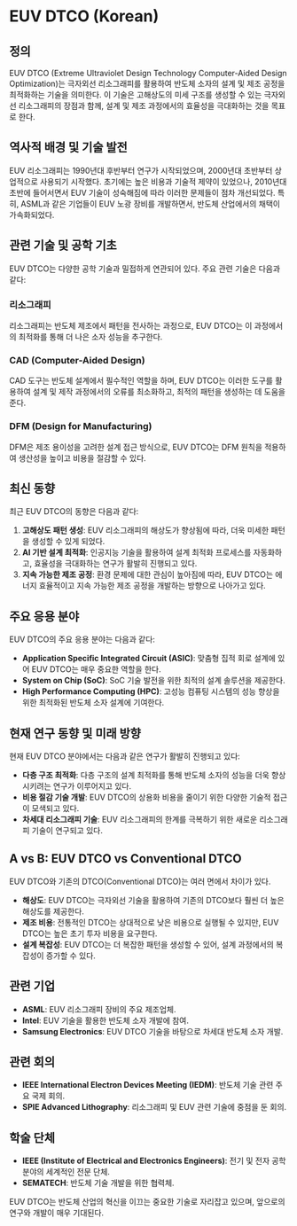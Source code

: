# EUV DTCO (Korean)

## 정의
EUV DTCO (Extreme Ultraviolet Design Technology Computer-Aided Design Optimization)는 극자외선 리소그래피를 활용하여 반도체 소자의 설계 및 제조 공정을 최적화하는 기술을 의미한다. 이 기술은 고해상도의 미세 구조를 생성할 수 있는 극자외선 리소그래피의 장점과 함께, 설계 및 제조 과정에서의 효율성을 극대화하는 것을 목표로 한다.

## 역사적 배경 및 기술 발전
EUV 리소그래피는 1990년대 후반부터 연구가 시작되었으며, 2000년대 초반부터 상업적으로 사용되기 시작했다. 초기에는 높은 비용과 기술적 제약이 있었으나, 2010년대 초반에 들어서면서 EUV 기술이 성숙해짐에 따라 이러한 문제들이 점차 개선되었다. 특히, ASML과 같은 기업들이 EUV 노광 장비를 개발하면서, 반도체 산업에서의 채택이 가속화되었다.

## 관련 기술 및 공학 기초
EUV DTCO는 다양한 공학 기술과 밀접하게 연관되어 있다. 주요 관련 기술은 다음과 같다:

### 리소그래피
리소그래피는 반도체 제조에서 패턴을 전사하는 과정으로, EUV DTCO는 이 과정에서의 최적화를 통해 더 나은 소자 성능을 추구한다.

### CAD (Computer-Aided Design)
CAD 도구는 반도체 설계에서 필수적인 역할을 하며, EUV DTCO는 이러한 도구를 활용하여 설계 및 제작 과정에서의 오류를 최소화하고, 최적의 패턴을 생성하는 데 도움을 준다.

### DFM (Design for Manufacturing)
DFM은 제조 용이성을 고려한 설계 접근 방식으로, EUV DTCO는 DFM 원칙을 적용하여 생산성을 높이고 비용을 절감할 수 있다.

## 최신 동향
최근 EUV DTCO의 동향은 다음과 같다:

1. **고해상도 패턴 생성**: EUV 리소그래피의 해상도가 향상됨에 따라, 더욱 미세한 패턴을 생성할 수 있게 되었다.
2. **AI 기반 설계 최적화**: 인공지능 기술을 활용하여 설계 최적화 프로세스를 자동화하고, 효율성을 극대화하는 연구가 활발히 진행되고 있다.
3. **지속 가능한 제조 공정**: 환경 문제에 대한 관심이 높아짐에 따라, EUV DTCO는 에너지 효율적이고 지속 가능한 제조 공정을 개발하는 방향으로 나아가고 있다.

## 주요 응용 분야
EUV DTCO의 주요 응용 분야는 다음과 같다:

- **Application Specific Integrated Circuit (ASIC)**: 맞춤형 집적 회로 설계에 있어 EUV DTCO는 매우 중요한 역할을 한다.
- **System on Chip (SoC)**: SoC 기술 발전을 위한 최적의 설계 솔루션을 제공한다.
- **High Performance Computing (HPC)**: 고성능 컴퓨팅 시스템의 성능 향상을 위한 최적화된 반도체 소자 설계에 기여한다.

## 현재 연구 동향 및 미래 방향
현재 EUV DTCO 분야에서는 다음과 같은 연구가 활발히 진행되고 있다:

- **다층 구조 최적화**: 다층 구조의 설계 최적화를 통해 반도체 소자의 성능을 더욱 향상시키려는 연구가 이루어지고 있다.
- **비용 절감 기술 개발**: EUV DTCO의 상용화 비용을 줄이기 위한 다양한 기술적 접근이 모색되고 있다.
- **차세대 리소그래피 기술**: EUV 리소그래피의 한계를 극복하기 위한 새로운 리소그래피 기술이 연구되고 있다.

## A vs B: EUV DTCO vs Conventional DTCO
EUV DTCO와 기존의 DTCO(Conventional DTCO)는 여러 면에서 차이가 있다.

- **해상도**: EUV DTCO는 극자외선 기술을 활용하여 기존의 DTCO보다 훨씬 더 높은 해상도를 제공한다.
- **제조 비용**: 전통적인 DTCO는 상대적으로 낮은 비용으로 실행될 수 있지만, EUV DTCO는 높은 초기 투자 비용을 요구한다.
- **설계 복잡성**: EUV DTCO는 더 복잡한 패턴을 생성할 수 있어, 설계 과정에서의 복잡성이 증가할 수 있다.

## 관련 기업
- **ASML**: EUV 리소그래피 장비의 주요 제조업체.
- **Intel**: EUV 기술을 활용한 반도체 소자 개발에 참여.
- **Samsung Electronics**: EUV DTCO 기술을 바탕으로 차세대 반도체 소자 개발.

## 관련 회의
- **IEEE International Electron Devices Meeting (IEDM)**: 반도체 기술 관련 주요 국제 회의.
- **SPIE Advanced Lithography**: 리소그래피 및 EUV 관련 기술에 중점을 둔 회의.

## 학술 단체
- **IEEE (Institute of Electrical and Electronics Engineers)**: 전기 및 전자 공학 분야의 세계적인 전문 단체.
- **SEMATECH**: 반도체 기술 개발을 위한 협력체.

EUV DTCO는 반도체 산업의 혁신을 이끄는 중요한 기술로 자리잡고 있으며, 앞으로의 연구와 개발이 매우 기대된다.